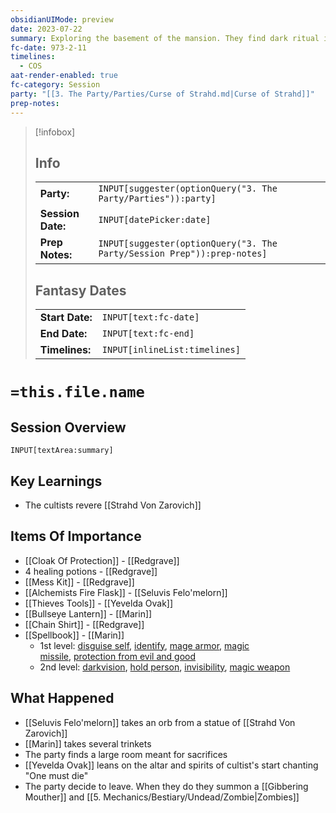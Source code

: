 ```yaml
---
obsidianUIMode: preview
date: 2023-07-22
summary: Exploring the basement of the mansion. They find dark ritual items and an altar made for sacrifices. After refusing to sacrifice something they battle a large monster.
fc-date: 973-2-11
timelines:
  - COS
aat-render-enabled: true
fc-category: Session
party: "[[3. The Party/Parties/Curse of Strahd.md|Curse of Strahd]]"
prep-notes: 
---
```

> [!infobox]
> ## Info
> | | |
> |---|---|
> | **Party:** | `INPUT[suggester(optionQuery("3. The Party/Parties")):party]` |
> | **Session Date:** | `INPUT[datePicker:date]` |
> | **Prep Notes:** | `INPUT[suggester(optionQuery("3. The Party/Session Prep")):prep-notes]` |
> ## Fantasy Dates
> | | |
> |---|---|
> | **Start Date:** | `INPUT[text:fc-date]`
> | **End Date:** | `INPUT[text:fc-end]` |
> | **Timelines:** | `INPUT[inlineList:timelines]` |
# `=this.file.name`
## Session Overview
`INPUT[textArea:summary]`

## Key Learnings
- The cultists revere [[Strahd Von Zarovich]] 

## Items Of Importance
- [[Cloak Of Protection]] - [[Redgrave]] 
- 4 healing potions - [[Redgrave]] 
- [[Mess Kit]] - [[Redgrave]] 
- [[Alchemists Fire Flask]] - [[Seluvis Felo'melorn]] 
- [[Thieves Tools]] - [[Yevelda Ovak]] 
- [[Bullseye Lantern]] - [[Marin]] 
- [[Chain Shirt]] - [[Redgrave]] 
- [[Spellbook]] - [[Marin]] 
	- 1st level: [disguise self](app://obsidian.md/5.%20Mechanics/Spells/Disguise%20Self.md), [identify](app://obsidian.md/5.%20Mechanics/Spells/Identify.md), [mage armor](app://obsidian.md/5.%20Mechanics/Spells/Mage%20Armor.md), [magic missile](app://obsidian.md/5.%20Mechanics/Spells/Magic%20Missile.md), [protection from evil and good](app://obsidian.md/5.%20Mechanics/Spells/Protection%20From%20Evil%20And%20Good.md)
	- 2nd level: [darkvision](app://obsidian.md/5.%20Mechanics/Spells/Darkvision.md), [hold person](app://obsidian.md/5.%20Mechanics/Spells/Hold%20Person.md), [invisibility](app://obsidian.md/5.%20Mechanics/Spells/Invisibility.md), [magic weapon](app://obsidian.md/5.%20Mechanics/Spells/Magic%20Weapon.md)

## What Happened
- [[Seluvis Felo'melorn]] takes an orb from a statue of [[Strahd Von Zarovich]]
- [[Marin]] takes several trinkets
- The party finds a large room meant for sacrifices
- [[Yevelda Ovak]] leans on the altar and spirits of cultist's start chanting "One must die"
- The party decide to leave. When they do they summon a [[Gibbering Mouther]] and [[5. Mechanics/Bestiary/Undead/Zombie|Zombies]] 
